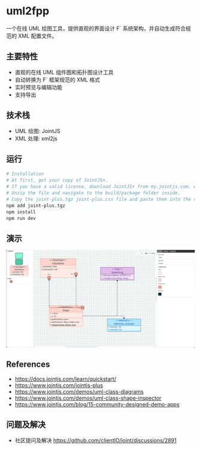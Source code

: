 # uml2fpp

一个在线 UML 绘图工具，提供直观的界面设计 F´ 系统架构，并自动生成符合规范的 XML 配置文件。

## 主要特性

- 直观的在线 UML 组件图和拓扑图设计工具
- 自动转换为 F´ 框架规范的 XML 格式
- 实时预览与编辑功能
- 支持导出

## 技术栈

- UML 绘图: JointJS
- XML 处理: xml2js

## 运行

```bash
# Installation
# At first, get your copy of JointJS+.
# If you have a valid license, download JointJS+ from my.jointjs.com. Alternatively, get a free 30-day trial from my.jointjs.com.
# Unzip the file and navigate to the build/package folder inside.
# Copy the joint-plus.tgz joint-plus.css file and paste them into the root of package.
npm add joint-plus.tgz
npm install
npm run dev
```

## 演示

![alt text](assert/image.png)

## References

- https://docs.jointjs.com/learn/quickstart/
- https://www.jointjs.com/jointjs-plus
- https://www.jointjs.com/demos/uml-class-diagrams
- https://www.jointjs.com/demos/uml-class-shape-inspector
- https://www.jointjs.com/blog/15-community-designed-demo-apps

## 问题及解决
- 社区提问及解决 https://github.com/clientIO/joint/discussions/2891

